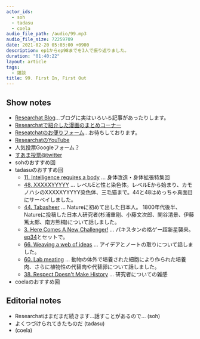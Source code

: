 ```yaml
---
actor_ids:
  - soh
  - tadasu
  - coela
audio_file_path: /audio/99.mp3
audio_file_size: 72259709
date: 2021-02-20 05:03:00 +0900
description: ep1からep98までを3人で振り返りました。
duration: "01:40:22"
layout: article
tags:
  - 雑談
title: 99. First In, First Out
---
```


## Show notes
- [Researchat Blog](https://researchat.fm/blog/)...ブログに実はいろいろ記事があったりします。
- [Researchatで紹介した漫画のまとめコーナー](https://researchat.fm/references/manga/)
- [Reseatchatのお便りフォーム](https://researchat.fm/form.html)...お待ちしております。
- [ResearchatのYouTube](https://www.youtube.com/channel/UC2bDx3CfYJwqBKQHF-9j3FA)
- 人気投票Googleフォーム？
- [すあま投票@twitter](https://twitter.com/researchat_fm/status/1362710936784678914)
- sohのおすすめ回
- tadasuのおすすめ回
  - [11. Intelligence requires a body](https://researchat.fm/episode/11) ...  身体改造・身体拡張特集回
  - [48. XXXXXYYYYY](https://researchat.fm/episode/48) ... レベルEと性と染色体。レベルEから始まり、カモノハシのXXXXXYYYYY染色体、三毛猫まで。44と48はめっちゃ真面目にサーベイしました。
  - [44. Tabasheer](https://researchat.fm/episode/44) ... Natureに初めて出した日本人。 1800年代後半、Natureに投稿した日本人研究者(杉浦重剛、小藤文次郎、関谷清景、伊藤篤太郎、南方熊楠)について話しました。 
  - [3. Here Comes A New Challenger!](https://researchat.fm/episode/3) ... パキスタンの格ゲー超新星襲来。[ep34](https://researchat.fm/episode/34)とセットで。
  - [66. Weaving a web of ideas](https://researchat.fm/episode/66) ...  アイデアとノートの取りについて話しました。 
  - [60. Lab meating](https://researchat.fm/episode/60) ... 動物の体外で培養された細胞により作られた培養肉、さらに植物性の代替肉や代替卵について話しました。 
  - [38. Respect Doesn't Make History](https://researchat.fm/episode/38) ... 研究者についての雑感
- coelaのおすすめ回


## Editorial notes
- Researchatはまだまだ続きます...話すことがあるので... (soh)
- よくつづけられてきたものだ (tadasu)
-  (coela)
